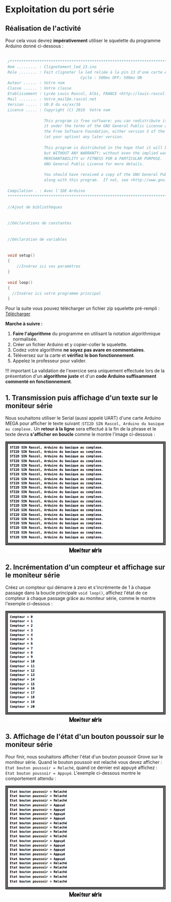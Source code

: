 # Exploitation du port série

## Réalisation de l'activité

Pour cela vous devrez **impérativement** utiliser le squelette du programme Arduino donné ci-dessous :

``` c++

 /**************************************************************************************************
 Nom ......... : Clignotement_led_13.ino
 Role ........ : Fait clignoter la led reliée à la pin 13 d'une carte Arduino MEGA
 								 Cycle : 500ms OFF; 500ms ON
 Auteur ...... : Votre nom
 Classe ...... : Votre classe
 Etablissement : Lycée Louis Rascol, Albi, FRANCE <http://louis-rascol.entmip.fr/>
 Mail ........ : Votre_mail@e.rascol.net
 Version ..... : V0.0 du xx/xx/16
 Licence ..... : Copyright (C) 2016  Votre nom

                 This program is free software: you can redistribute it and/or modify
                 it under the terms of the GNU General Public License as published by
                 the Free Software Foundation, either version 3 of the License, or
                 (at your option) any later version.

                 This program is distributed in the hope that it will be useful,
                 but WITHOUT ANY WARRANTY; without even the implied warranty of
                 MERCHANTABILITY or FITNESS FOR A PARTICULAR PURPOSE.  See the
                 GNU General Public License for more details.

                 You should have received a copy of the GNU General Public License
                 along with this program.  If not, see <http://www.gnu.org/licenses/>

 Compilation . : Avec l'IDE Arduino
 ****************************************************************************************************/

 //Ajout de bibliothèques


 //Déclarations de constantes


 //Déclaration de variables


 void setup()
 {
	 //Insérez ici vos paramètres
 }

 void loop()
 {
   //Insérez ici votre programme principal
 }
```

Pour la suite vous pouvez télécharger un fichier zip squelette pré-rempli : [Télécharger](/psti2d/arduino/ressources/Squelette_Arduino_Rascol.zip)

**Marche à suivre :**

1. **Faire l'algorithme** du programme en utilisant la notation algorithmique normalisée.
2. Créer un fichier Arduino et y copier-coller le squelette.
3. Codez votre algorithme **ne soyez pas avare en commentaires**.
4. Téléversez sur la carte et **vérifiez le bon fonctionnement**.
5. Appelez le professeur pour valider.

!!! important
    La validation de l'exercice sera uniquement effectuée lors de la présentation d'un **algorithme juste** et d'un **code Arduino suffisamment commenté en fonctionnement**.

## 1. Transmission puis affichage d'un texte sur le moniteur série

Nous souhaitons utiliser le Serial (aussi appelé UART) d'une carte Arduino MEGA pour afficher le texte suivant :```STI2D SIN Rascol, Arduino du basique au complexe.``` Un **retour à la ligne** sera effectué à la fin de la phrase et le texte devra **s'afficher en boucle** comme le montre l'image ci-dessous :

![](/psti2d/arduino/figures/OutputSerialMonitor.png)

## 2. Incrémentation d'un compteur et affichage sur le moniteur série

Créez un compteur qui démarre à zero et s'incrémente de 1 à chaque passage dans la boucle principale ```void loop()```, affichez l'état de ce compteur à chaque passage grâce au moniteur série, comme le montre l'exemple ci-dessous :

![](/psti2d/arduino/figures/OutputSerialMonitor_cpt.png)

## 3. Affichage de l'état d'un bouton poussoir sur le moniteur série

Pour finir, nous souhaitons afficher l'état d'un bouton poussoir Grove sur le moniteur série. Quand le bouton poussoir est relaché vous devez afficher : ```Etat bouton poussoir = Relaché```, quand ce dernier est appuyé affichez : ```Etat bouton poussoir = Appuyé```. L'exemple ci-dessous montre le comportement attendu :

![](/psti2d/arduino/figures/OutputSerialMonitor_bp.png)
